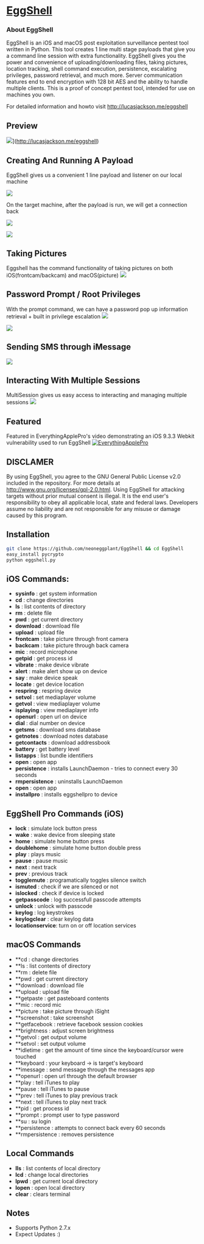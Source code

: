 # [EggShell](http://lucasjackson.me/eggshell)

### About EggShell

EggShell is an iOS and macOS post exploitation surveillance pentest tool written in Python.  This tool creates 1 line multi stage payloads that give you a command line session with extra functionality. EggShell gives you the power and convenience of uploading/downloading files, taking pictures, location tracking, shell command execution, persistence, escalating privileges, password retrieval, and much more.  Server communication features end to end encryption with 128 bit AES and the ability to handle multiple clients. This is a proof of concept pentest tool, intended for use on machines you own.


For detailed information and howto visit http://lucasjackson.me/eggshell

## Preview


![](http://lucasjackson.me/images/eggshell/main.png)](http://lucasjackson.me/eggshell)


## Creating And Running A Payload

EggShell gives us a convenient 1 line payload and listener on our local machine

[![](http://lucasjackson.me/images/eggshell/2.2.1/startup1.png)](http://lucasjackson.me/eggshell)

On the target machine, after the payload is run, we will get a connection back

[![](http://lucasjackson.me/images/eggshell/2.2.1/runpayload.png)](http://lucasjackson.me/eggshell)

[![](http://lucasjackson.me/images/eggshell/2.2.1/connectback.png)](http://lucasjackson.me/eggshell)

## Taking Pictures
Eggshell has the command functionality of taking pictures on both iOS(frontcam/backcam) and macOS(picture)
[![](http://lucasjackson.me/images/eggshell/2.2.1/osxpicture.png)](http://lucasjackson.me/eggshell)

## Password Prompt / Root Privileges
With the prompt command, we can have a password pop up information retrieval + built in privilege escalation
[![](http://lucasjackson.me/images/eggshell/2.2.1/osxprompt.png)](http://lucasjackson.me/eggshell)

[![](http://lucasjackson.me/images/eggshell/2.2.1/escalateosx.png)](http://lucasjackson.me/eggshell)

## Sending SMS through iMessage
  [![](http://lucasjackson.me/images/eggshell/2.2.1/osximessage.png)](http://lucasjackson.me/eggshell)

## Interacting With Multiple Sessions

MultiSession gives us easy access to interacting and managing multiple sessions
[![](http://lucasjackson.me/images/eggshell/multisessioninteractpictures.png)](http://lucasjackson.me/eggshell)

## Featured
Featured in EverythingApplePro's video demonstrating an iOS 9.3.3 Webkit vulnerability used to run EggShell
[![EverythingApplePro](http://lucasjackson.me/images/eggshell/2.2.1/featureeep.png)](https://www.youtube.com/embed/iko0bCVW-zk?start=209)

## DISCLAMER
By using EggShell, you agree to the GNU General Public License v2.0 included in the repository. For more details at http://www.gnu.org/licenses/gpl-2.0.html. Using EggShell for attacking targets without prior mutual consent is illegal. It is the end user's responsibility to obey all applicable local, state and federal laws. Developers assume no liability and are not responsible for any misuse or damage caused by this program.

## Installation
```sh
git clone https://github.com/neoneggplant/EggShell && cd EggShell
easy_install pycrypto
python eggshell.py
```

## iOS Commands:
* **sysinfo**        : get system information
* **cd**             : change directories
* **ls**             : list contents of directory
* **rm**             : delete file
* **pwd**            : get current directory
* **download**       : download file
* **upload**         : upload file
* **frontcam**       : take picture through front camera
* **backcam**        : take picture through back camera
* **mic**            : record microphone
* **getpid**         : get process id
* **vibrate**        : make device vibrate
* **alert**          : make alert show up on device
* **say**            : make device speak
* **locate**         : get device location
* **respring**       : respring device
* **setvol**         : set mediaplayer volume
* **getvol**         : view mediaplayer volume
* **isplaying**      : view mediaplayer info
* **openurl**        : open url on device
* **dial**           : dial number on device
* **getsms**         : download sms database
* **getnotes**       : download notes database
* **getcontacts**    : download addressbook
* **battery**        : get battery level
* **listapps**       : list bundle identifiers
* **open**           : open app
* **persistence**    : installs LaunchDaemon - tries to connect every 30 seconds
* **rmpersistence**  : uninstalls LaunchDaemon
* **open**           : open app
* **installpro**     : installs eggshellpro to device


## EggShell Pro Commands (iOS)
* **lock**           : simulate lock button press
* **wake**           : wake device from sleeping state
* **home**           : simulate home button press
* **doublehome**     : simulate home button double press
* **play**           : plays music
* **pause**          : pause music
* **next**           : next track
* **prev**           : previous track
* **togglemute**     : programatically toggles silence switch
* **ismuted**        : check if we are silenced or not
* **islocked**       : check if device is locked
* **getpasscode**    : log successfull passcode attempts
* **unlock**         : unlock with passcode
* **keylog**         : log keystrokes
* **keylogclear**    : clear keylog data
* **locationservice**: turn on or off location services


## macOS Commands
* **cd             : change directories
* **ls             : list contents of directory
* **rm             : delete file
* **pwd            : get current directory
* **download       : download file
* **upload         : upload file
* **getpaste       : get pasteboard contents
* **mic            : record mic
* **picture        : take picture through iSight
* **screenshot     : take screenshot
* **getfacebook    : retrieve facebook session cookies
* **brightness     : adjust screen brightness
* **getvol         : get output volume
* **setvol         : set output volume
* **idletime       : get the amount of time since the keyboard/cursor were touched
* **keyboard       : your keyboard -> is target's keyboard
* **imessage       : send message through the messages app
* **openurl        : open url through the default browser
* **play           : tell iTunes to play
* **pause          : tell iTunes to pause
* **prev           : tell iTunes to play previous track
* **next           : tell iTunes to play next track
* **pid            : get process id
* **prompt         : prompt user to type password
* **su             : su login
* **persistence    : attempts to connect back every 60 seconds
* **rmpersistence  : removes persistence

## Local Commands
* **lls**            : list contents of local directory
* **lcd**            : change local directories
* **lpwd**           : get current local directory
* **lopen**          : open local directory
* **clear**          : clears terminal

## Notes
* Supports Python 2.7.x
* Expect Updates :)
